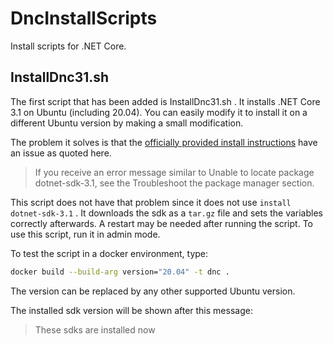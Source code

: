 # DncInstallScripts

Install scripts for .NET Core.

## InstallDnc31.sh

The first script that has been added is InstallDnc31.sh . It installs .NET Core 3.1 on Ubuntu (including 20.04).
You can easily modify it to install it on a different Ubuntu version by making a small modification.

The problem it solves is that the [officially provided install instructions](https://docs.microsoft.com/en-us/dotnet/core/install/linux-package-manager-ubuntu-1804#install-the-net-core-sdk) have an issue as quoted here.

> If you receive an error message similar to Unable to locate package dotnet-sdk-3.1, see the Troubleshoot the package manager section.

This script does not have that problem since it does not use `install dotnet-sdk-3.1` . It downloads the sdk as a `tar.gz` file and sets the variables correctly afterwards. A restart may be needed after running the script. To use this script, run it in admin mode.

To test the script in a docker environment, type:

````bash
docker build --build-arg version="20.04" -t dnc .
````

The version can be replaced by any other supported Ubuntu version.

The installed sdk version will be shown after this message:

> These sdks are installed now